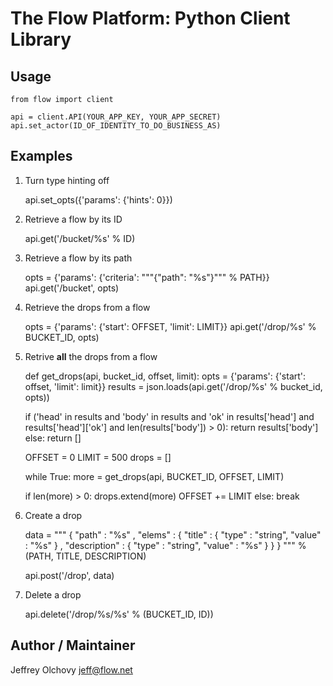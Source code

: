 The Flow Platform: Python Client Library
========================================

Usage
-----

    from flow import client

    api = client.API(YOUR_APP_KEY, YOUR_APP_SECRET)
    api.set_actor(ID_OF_IDENTITY_TO_DO_BUSINESS_AS)

Examples
--------

1. Turn type hinting off


    api.set_opts({'params': {'hints': 0}})


2. Retrieve a flow by its ID


    api.get('/bucket/%s' % ID)


3. Retrieve a flow by its path


    opts = {'params': {'criteria': """{"path": "%s"}""" % PATH}}
    api.get('/bucket', opts)


4. Retrieve the drops from a flow


    opts = {'params': {'start': OFFSET, 'limit': LIMIT}}
    api.get('/drop/%s' % BUCKET_ID, opts)


5. Retrive **all** the drops from a flow

    def get_drops(api, bucket_id, offset, limit):
      opts = {'params': {'start': offset, 'limit': limit}}
      results = json.loads(api.get('/drop/%s' % bucket_id, opts))

      if ('head' in results and
          'body' in results and
          'ok' in results['head'] and
          results['head']['ok'] and
          len(results['body']) > 0):
        return results['body']
      else:
        return []


    OFFSET = 0
    LIMIT = 500
    drops = []

    while True:
      more = get_drops(api, BUCKET_ID, OFFSET, LIMIT)

      if len(more) > 0:
        drops.extend(more)
        OFFSET += LIMIT
      else:
        break

6. Create a drop

    data = """
    { "path" : "%s"
    , "elems" :
      { "title" : { "type" : "string", "value" : "%s" }
      , "description" : { "type" : "string", "value" : "%s" }
      }
    }
    """ % (PATH, TITLE, DESCRIPTION)

    api.post('/drop', data)

7. Delete a drop

   api.delete('/drop/%s/%s' % (BUCKET_ID, ID))


Author / Maintainer
-------------------

Jeffrey Olchovy <jeff@flow.net>
